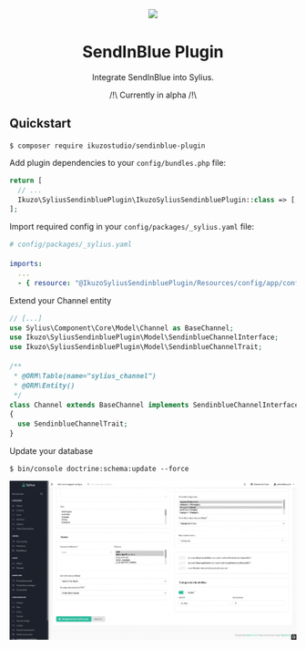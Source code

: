 <p align="center">
    <a href="https://sylius.com" target="_blank">
        <img src="https://demo.sylius.com/assets/shop/img/logo.png" />
    </a>
</p>

<h1 align="center">SendInBlue Plugin</h1>

<p align="center">Integrate SendInBlue into Sylius.</p>
<p align="center">/!\ Currently in alpha /!\</p>

## Quickstart


```
$ composer require ikuzostudio/sendinblue-plugin
```

Add plugin dependencies to your `config/bundles.php` file:

```php
return [
  // ...
  Ikuzo\SyliusSendinbluePlugin\IkuzoSyliusSendinbluePlugin::class => ['all' => true],
];
```

Import required config in your `config/packages/_sylius.yaml` file:

```yaml
# config/packages/_sylius.yaml

imports:
  ...
  - { resource: "@IkuzoSyliusSendinbluePlugin/Resources/config/app/config.yaml" }
```

Extend your Channel entity
```php
// [...]
use Sylius\Component\Core\Model\Channel as BaseChannel;
use Ikuzo\SyliusSendinbluePlugin\Model\SendinblueChannelInterface;
use Ikuzo\SyliusSendinbluePlugin\Model\SendinblueChannelTrait;

/**
 * @ORM\Table(name="sylius_channel")
 * @ORM\Entity()
 */
class Channel extends BaseChannel implements SendinblueChannelInterface
{
  use SendinblueChannelTrait;
}
```

Update your database

```
$ bin/console doctrine:schema:update --force
```

<img src="doc/config.png" />
